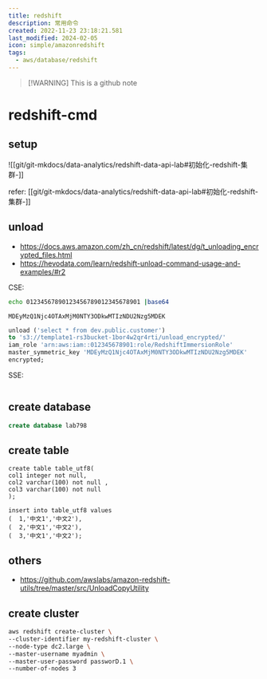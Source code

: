 ```yaml
---
title: redshift
description: 常用命令
created: 2022-11-23 23:18:21.581
last_modified: 2024-02-05
icon: simple/amazonredshift
tags:
  - aws/database/redshift
---
```

> [!WARNING] This is a github note

# redshift-cmd

## setup

![[git/git-mkdocs/data-analytics/redshift-data-api-lab#初始化-redshift-集群-]]

refer: [[git/git-mkdocs/data-analytics/redshift-data-api-lab#初始化-redshift-集群-]]

## unload

- https://docs.aws.amazon.com/zh_cn/redshift/latest/dg/t_unloading_encrypted_files.html 
- https://hevodata.com/learn/redshift-unload-command-usage-and-examples/#r2

CSE:
```sh
echo 01234567890123456789012345678901 |base64
```

```output
MDEyMzQ1Njc4OTAxMjM0NTY3ODkwMTIzNDU2Nzg5MDEK
```

```sql
unload ('select * from dev.public.customer')
to 's3://template1-rs3bucket-1bor4w2qr4rti/unload_encrypted/'
iam_role 'arn:aws:iam::012345678901:role/RedshiftImmersionRole'
master_symmetric_key 'MDEyMzQ1Njc4OTAxMjM0NTY3ODkwMTIzNDU2Nzg5MDEK'
encrypted;
```

SSE:
```sql

```

## create database
```sql
create database lab798

```

## create table
```
create table table_utf8(
col1 integer not null,
col2 varchar(100) not null ,
col3 varchar(100) not null
);

insert into table_utf8 values
(  1,'中文1','中文2'),
(  2,'中文1','中文2'),
(  3,'中文1','中文2');

```

## others

- https://github.com/awslabs/amazon-redshift-utils/tree/master/src/UnloadCopyUtility

## create cluster

```sh
aws redshift create-cluster \
--cluster-identifier my-redshift-cluster \
--node-type dc2.large \
--master-username myadmin \
--master-user-password passworD.1 \
--number-of-nodes 3 

```



